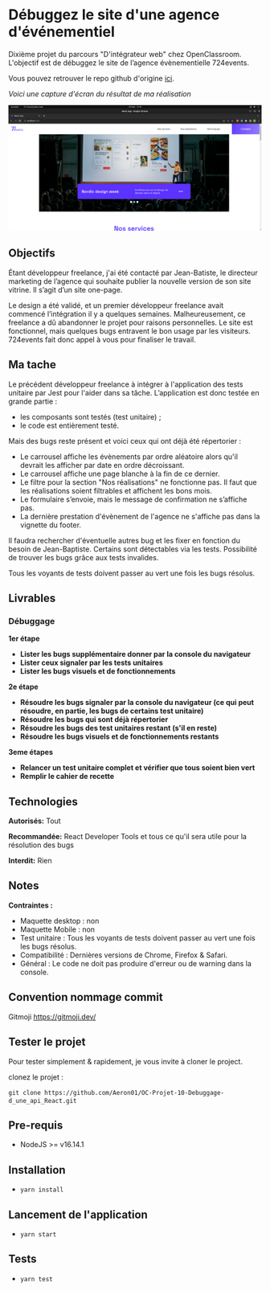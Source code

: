# Débuggez le site d'une agence d'événementiel

Dixième projet du parcours "D'intégrateur web" chez OpenClassroom. L'objectif est de débuggez le site de l’agence évènementielle 724events.

Vous pouvez retrouver le repo github d'origine [ici](https://github.com/OpenClassrooms-Student-Center/Debuggez-une-application-React.JS).

_Voici une capture d'écran du résultat de ma réalisation_

![screenshot du site](./public/screenshot/capture_d_ecran_du_2023-09-29_12-50-21.png)

## Objectifs

Étant développeur freelance, j'ai été contacté par Jean-Batiste, le directeur marketing de l’agence qui souhaite publier la nouvelle version de son site vitrine. Il s’agit d’un site one-page.

Le design a été validé, et un premier développeur freelance avait commencé l’intégration il y a quelques semaines. Malheureusement, ce freelance a dû abandonner le projet pour raisons personnelles. Le site est fonctionnel, mais quelques bugs entravent le bon usage par les visiteurs. 724events fait donc appel à vous pour finaliser le travail.

## Ma tache

Le précédent développeur freelance à intégrer à l'application des tests unitaire par Jest pour l'aider dans sa tâche. L’application est donc testée en grande partie :

- les composants sont testés (test unitaire) ;
- le code est entièrement testé.

Mais des bugs reste présent et voici ceux qui ont déjà été répertorier :

- Le carrousel affiche les évènements par ordre aléatoire alors qu'il devrait les afficher par date en ordre décroissant.
- Le carrousel affiche une page blanche à la fin de ce dernier.
- Le filtre pour la section "Nos réalisations" ne fonctionne pas. Il faut que les réalisations soient filtrables et affichent les bons mois.
- Le formulaire s’envoie, mais le message de confirmation ne s’affiche pas.
- La dernière prestation d'évènement de l'agence ne s'affiche pas dans la vignette du footer.

Il faudra rechercher d'éventuelle autres bug et les fixer en fonction du besoin de Jean-Baptiste. Certains sont détectables via les tests. Possibilité de trouver les bugs grâce aux tests invalides.

Tous les voyants de tests doivent passer au vert une fois les bugs résolus.

## Livrables

### Débuggage

**1er étape**

- **Lister les bugs supplémentaire donner par la console du navigateur**
- **Lister ceux signaler par les tests unitaires**
- **Lister les bugs visuels et de fonctionnements**

**2e étape**

- **Résoudre les bugs signaler par la console du navigateur (ce qui peut résoudre, en partie, les bugs de certains test unitaire)**
- **Résoudre les bugs qui sont déjà répertorier**
- **Résoudre les bugs des test unitaires restant (s'il en reste)**
- **Résoudre les bugs visuels et de fonctionnements restants**

**3eme étapes**

- **Relancer un test unitaire complet et vérifier que tous soient bien vert**
- **Remplir le cahier de recette**

## Technologies

**Autorisés:** Tout

**Recommandée:** React Developer Tools et tous ce qu'il sera utile pour la résolution des bugs

**Interdit:** Rien

## Notes

**Contraintes :**

- Maquette desktop : non
- Maquette Mobile : non
- Test unitaire : Tous les voyants de tests doivent passer au vert une fois les bugs résolus.
- Compatibilité : Dernières versions de Chrome, Firefox & Safari.
- Général : Le code ne doit pas produire d'erreur ou de warning dans la console.

## Convention nommage commit

Gitmoji https://gitmoji.dev/

## Tester le projet

Pour tester simplement & rapidement, je vous invite à cloner le project.

clonez le projet :

```terminal
git clone https://github.com/Aeron01/OC-Projet-10-Debuggage-d_une_api_React.git
```

## Pre-requis

- NodeJS >= v16.14.1

## Installation

- `yarn install`

## Lancement de l'application

- `yarn start`

## Tests

- `yarn test`
